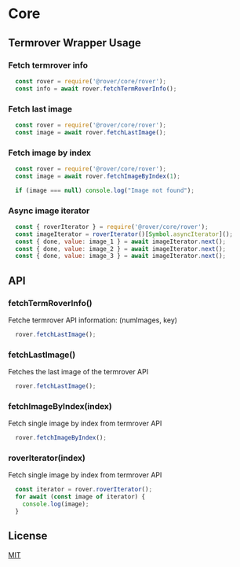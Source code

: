 # Core

## Termrover Wrapper Usage

### Fetch termrover info 

```js
  const rover = require('@rover/core/rover');
  const info = await rover.fetchTermRoverInfo();
```

### Fetch last image

```js
  const rover = require('@rover/core/rover');
  const image = await rover.fetchLastImage();
```

### Fetch image by index 

```js
  const rover = require('@rover/core/rover');
  const image = await rover.fetchImageByIndex(1);

  if (image === null) console.log("Image not found");
```

### Async image iterator 

```js
  const { roverIterator } = require('@rover/core/rover');
  const imageIterator = roverIterator()[Symbol.asyncIterator]();
  const { done, value: image_1 } = await imageIterator.next();
  const { done, value: image_2 } = await imageIterator.next();
  const { done, value: image_3 } = await imageIterator.next();
```

## API

### fetchTermRoverInfo()
Fetche termrover API information: (numImages, key)
```js
  rover.fetchLastImage();
```

### fetchLastImage()
Fetches the last image of the termrover API
```js
  rover.fetchLastImage();
```

### fetchImageByIndex(index)
Fetch single image by index from termrover API
```js
  rover.fetchImageByIndex();
```

### roverIterator(index)
Fetch single image by index from termrover API
```js
  const iterator = rover.roverIterator();
  for await (const image of iterator) {
    console.log(image);
  }
```

## License

[MIT](LICENSE)